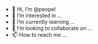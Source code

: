 - 👋 Hi, I’m @peopel
- 👀 I’m interested in ...
- 🌱 I’m currently learning ...
- 💞️ I’m looking to collaborate on ...
- 📫 How to reach me ...

<!---
peopel/peopel is a ✨ special ✨ repository because its `README.md` (this file) appears on your GitHub profile.
You can click the Preview link to take a look at your changes.
--->
